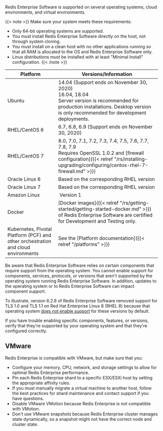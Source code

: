 
Redis Enterprise Software is supported on several operating systems, cloud environments, and virtual environments.

{{< note >}}
Make sure your system meets these requirements:

- Only 64-bit operating systems are supported.
- You must install Redis Enterprise Software directly on the host, not through system cloning.
- You must install on a clean host with no other applications running so that all RAM is allocated to the OS and Redis Enterprise Software  only.
- Linux distributions must be installed with at least "Minimal Install" configuration.
{{< /note >}}

| **Platform** | **Versions/Information** |
|------------|-----------------|
| Ubuntu | 14.04 (Support ends on November 30, 2020)<br>16.04, 18.04<br>Server version is recommended for production installations. Desktop version is only recommended for development deployments. |
| RHEL/CentOS 6 | 6.7, 6.8, 6.9 (Support ends on November 30, 2020) |
| RHEL/CentOS 7 | 8.0, 7.0, 7.1, 7.2, 7.3, 7.4, 7.5, 7.6, 7.7, 7.8, 7.9<br>Requires OpenSSL 1.0.2 and [firewall configuration]({{< relref "/rs/installing-upgrading/configuring/centos-rhel-7-firewall.md" >}}) |
| Oracle Linux 6 | Based on the corresponding RHEL version |
| Oracle Linux 7 | Based on the corresponding RHEL version |
| Amazon Linux | Version 1 |
| Docker | [Docker images]({{< relref "/rs/getting-started/getting-started-docker.md" >}}) of Redis Enterprise Software are certified for Development and Testing only. |
| Kubernetes, Pivotal Platform (PCF) and other orchestration and cloud environments | See the [Platform documentation]({{< relref "/platforms" >}}) |

Be aware that Redis Enterprise Software relies on certain components that require support from the operating system.  You cannot enable support for components, services, protocols, or versions that aren't supported by the operating system running Redis Enterprise Software.  In addition, updates to the operating system or to Redis Enterprise Software can impact component support.

To illustrate, version 6.2.8 of Redis Enterprise Software removed support for TLS 1.0 and TLS 1.1 on Red Hat Enterprise Linux 8 (RHEL 8) because that operating system [does not enable support](https://access.redhat.com/documentation/en-us/red_hat_enterprise_linux/8/html/security_hardening/using-the-system-wide-cryptographic-policies_security-hardening) for these versions by default.  

If you have trouble enabling specific components, features, or versions, verify that they're supported by your operating system and that they're configured correctly.


## VMware

Redis Enterprise is compatible with VMware, but make sure that you:

- Configure your memory, CPU, network, and storage settings to allow for optimal Redis Enterprise performance.
- Pin each Redis Enterprise shard to a specific ESX/ESXi host by setting the appropriate affinity rules.
- If you must manually migrate a virtual machine to another host, follow the best practices for shard maintenance and contact support if you have questions.
- Disable VMware VMotion because Redis Enterprise is not compatible with VMotion.
- Don't use VMware snapshots because Redis Enterprise cluster manages state dynamically, so a snapshot might not have the correct node and cluster state.

